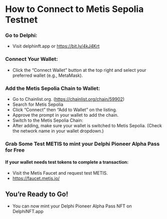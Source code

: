 # How to Connect to Metis Sepolia Testnet
### Go to Delphi:
- Visit delphinft.app or https://bit.ly/4kJ4Krt


### Connect Your Wallet:
- Click the “Connect Wallet” button at the top right and select your preferred wallet (e.g., MetaMask).


### Add the Metis Sepolia Chain to Wallet:


- Go to Chainlist.org. (https://chainlist.org/chain/59902)
- Search for Metis Sepolia 
- Click “Connect” then “Add to Wallet” on the listing.
- Approve the prompt in your wallet to add the chain.
- Switch to the Metis Sepolia Chain:
 - After adding, make sure your wallet is switched to Metis Sepolia. (Check the network name in your wallet dropdown.)


### Grab Some Test METIS to mint your Delphi Pioneer Alpha Pass for Free
#### If your wallet needs test tokens to complete a transaction:
- Visit the Metis Faucet and request test METIS.
- https://faucet.metis.io/

## You’re Ready to Go!
- You can now mint your Delphi Pioneer Alpha Pass NFT on DelphiNFT.app

